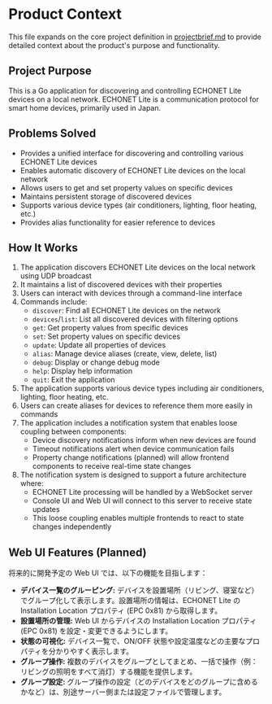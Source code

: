 # Product Context

This file expands on the core project definition in [projectbrief.md](./projectbrief.md) to provide detailed context about the product's purpose and functionality.

## Project Purpose

This is a Go application for discovering and controlling ECHONET Lite devices on a local network. ECHONET Lite is a communication protocol for smart home devices, primarily used in Japan.

## Problems Solved

- Provides a unified interface for discovering and controlling various ECHONET Lite devices
- Enables automatic discovery of ECHONET Lite devices on the local network
- Allows users to get and set property values on specific devices
- Maintains persistent storage of discovered devices
- Supports various device types (air conditioners, lighting, floor heating, etc.)
- Provides alias functionality for easier reference to devices

## How It Works

1. The application discovers ECHONET Lite devices on the local network using UDP broadcast
2. It maintains a list of discovered devices with their properties
3. Users can interact with devices through a command-line interface
4. Commands include:
   - `discover`: Find all ECHONET Lite devices on the network
   - `devices`/`list`: List all discovered devices with filtering options
   - `get`: Get property values from specific devices
   - `set`: Set property values on specific devices
   - `update`: Update all properties of devices
   - `alias`: Manage device aliases (create, view, delete, list)
   - `debug`: Display or change debug mode
   - `help`: Display help information
   - `quit`: Exit the application
5. The application supports various device types including air conditioners, lighting, floor heating, etc.
6. Users can create aliases for devices to reference them more easily in commands
7. The application includes a notification system that enables loose coupling between components:
   - Device discovery notifications inform when new devices are found
   - Timeout notifications alert when device communication fails
   - Property change notifications (planned) will allow frontend components to receive real-time state changes
8. The notification system is designed to support a future architecture where:
   - ECHONET Lite processing will be handled by a WebSocket server
   - Console UI and Web UI will connect to this server to receive state updates
   - This loose coupling enables multiple frontends to react to state changes independently

## Web UI Features (Planned)

将来的に開発予定の Web UI では、以下の機能を目指します：

- **デバイス一覧のグルーピング:** デバイスを設置場所（リビング、寝室など）でグループ化して表示します。設置場所の情報は、ECHONET Lite の Installation Location プロパティ (EPC 0x81) から取得します。
- **設置場所の管理:** Web UI からデバイスの Installation Location プロパティ (EPC 0x81) を設定・変更できるようにします。
- **状態の可視化:** デバイス一覧で、ON/OFF 状態や設定温度などの主要なプロパティを分かりやすく表示します。
- **グループ操作:** 複数のデバイスをグループとしてまとめ、一括で操作（例：リビングの照明をすべて消灯）する機能を提供します。
- **グループ設定:** グループ操作の設定（どのデバイスをどのグループに含めるかなど）は、別途サーバー側または設定ファイルで管理します。
